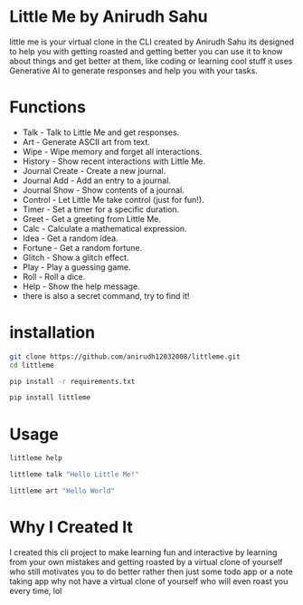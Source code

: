 # Little Me by Anirudh Sahu
little me is your virtual clone in the CLI created by Anirudh Sahu
its designed to help you with getting roasted and getting better
you can use it to know about things and get better at them, like coding or learning cool stuff
it uses Generative AI to generate responses and help you with your tasks.


# Functions
- Talk - Talk to Little Me and get responses.
- Art - Generate ASCII art from text.
- Wipe - Wipe memory and forget all interactions.
- History - Show recent interactions with Little Me.
- Journal Create - Create a new journal.
- Journal Add - Add an entry to a journal.
- Journal Show - Show contents of a journal.
- Control - Let Little Me take control (just for fun!).
- Timer - Set a timer for a specific duration.
- Greet - Get a greeting from Little Me.
- Calc - Calculate a mathematical expression.
- Idea - Get a random idea.
- Fortune - Get a random fortune.
- Glitch - Show a glitch effect.
- Play - Play a guessing game.
- Roll - Roll a dice.
- Help - Show the help message.
- there is also a secret command, try to find it!


# installation

```bash
git clone https://github.com/anirudh12032008/littleme.git
cd littleme
```
```bash
pip install -r requirements.txt
```

```bash
pip install littleme
```


# Usage
```bash
littleme help
```
```bash
littleme talk "Hello Little Me!"
```
```bash
littleme art "Hello World"
```


#  Why I Created It
I created this cli project to make learning fun and interactive by learning from your own mistakes and getting roasted by a virtual clone of yourself who still motivates you to do better
rather then just some todo app or a note taking app why not have a virtual clone of yourself who will even roast you every time, lol
